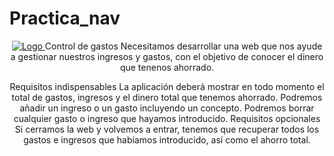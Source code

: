 # Practica_nav
<div align="center">
  <a href="https://github.com/NicoleMantilla/Practica_nav">
    <img src="https://i.pinimg.com/564x/32/81/b7/3281b7c2958bb9241935034d84de2a04.jpg" alt="Logo">
  </a>
Control de gastos
Necesitamos desarrollar una web que nos ayude a gestionar nuestros ingresos y gastos, con el objetivo de conocer el dinero que tenenos ahorrado.

Requisitos indispensables
La aplicación deberá mostrar en todo momento el total de gastos, ingresos y el dinero total que tenemos ahorrado.
Podremos añadir un ingreso o un gasto incluyendo un concepto.
Podremos borrar cualquier gasto o ingreso que hayamos introducido.
Requisitos opcionales
Si cerramos la web y volvemos a entrar, tenemos que recuperar todos los gastos e ingresos que habíamos introducido, así como el ahorro total.

